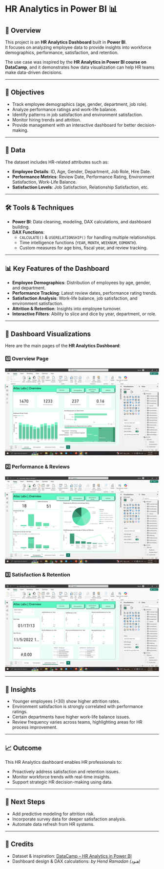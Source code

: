 # HR Analytics in Power BI 📊

## 📌 Overview
This project is an **HR Analytics Dashboard** built in **Power BI**.  
It focuses on analyzing employee data to provide insights into workforce demographics, performance, satisfaction, and retention.  

The use case was inspired by the **HR Analytics in Power BI course on DataCamp**, and it demonstrates how data visualization can help HR teams make data-driven decisions.  

---

## 🎯 Objectives
- Track employee demographics (age, gender, department, job role).
- Analyze performance ratings and work-life balance.
- Identify patterns in job satisfaction and environment satisfaction.
- Monitor hiring trends and attrition.
- Provide management with an interactive dashboard for better decision-making.  

---

## 📂 Data
The dataset includes HR-related attributes such as:
- **Employee Details**: ID, Age, Gender, Department, Job Role, Hire Date.
- **Performance Metrics**: Review Date, Performance Rating, Environment Satisfaction, Work-Life Balance.
- **Satisfaction Levels**: Job Satisfaction, Relationship Satisfaction, etc.

---

## 🛠️ Tools & Techniques
- **Power BI**: Data cleaning, modeling, DAX calculations, and dashboard building.
- **DAX Functions**:  
  - `CALCULATE()` & `USERELATIONSHIP()` for handling multiple relationships.  
  - Time intelligence functions (`YEAR`, `MONTH`, `WEEKNUM`, `EOMONTH`).  
  - Custom measures for age bins, fiscal year, and review tracking.  

---

## 📊 Key Features of the Dashboard
- **Employee Demographics**: Distribution of employees by age, gender, and department.
- **Performance Tracking**: Latest review dates, performance rating trends.
- **Satisfaction Analysis**: Work-life balance, job satisfaction, and environment satisfaction.
- **Attrition & Retention**: Insights into employee turnover.
- **Interactive Filters**: Ability to slice and dice by year, department, or role.

---

## 📸 Dashboard Visualizations
Here are the main pages of the **HR Analytics Dashboard**:

### 1️⃣ Overview Page
![Overview Dashboard Screenshot](https://github.com/HendRamadan1/-HR-Analytics-in-Power-BI/blob/main/Screenshot%20(2084).png)

### 2️⃣ Performance & Reviews
![Performance Dashboard Screenshot](https://github.com/HendRamadan1/-HR-Analytics-in-Power-BI/blob/main/Screenshot%20(2085).png)

### 3️⃣ Satisfaction & Retention
![Satisfaction Dashboard Screenshot](https://github.com/HendRamadan1/-HR-Analytics-in-Power-BI/blob/main/Screenshot%20(2086).png)

---

## 🚀 Insights
- Younger employees (<30) show higher attrition rates.  
- Environment satisfaction is strongly correlated with performance ratings.  
- Certain departments have higher work-life balance issues.  
- Review frequency varies across teams, highlighting areas for HR process improvement.  

---

## 📈 Outcome
This HR Analytics dashboard enables HR professionals to:
- Proactively address satisfaction and retention issues.  
- Monitor workforce trends with real-time insights.  
- Support strategic HR decision-making using data.  

---

## 📌 Next Steps
- Add predictive modeling for attrition risk.  
- Incorporate survey data for deeper satisfaction analysis.  
- Automate data refresh from HR systems.  

---

## 🙌 Credits
- Dataset & inspiration: [DataCamp – HR Analytics in Power BI](https://www.datacamp.com/)  
- Dashboard design & DAX calculations: *by Hend Ramadan (هنود)*  
